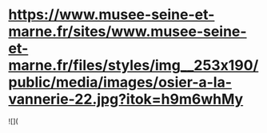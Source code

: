 # https://www.musee-seine-et-marne.fr/sites/www.musee-seine-et-marne.fr/files/styles/img__253x190/public/media/images/osier-a-la-vannerie-22.jpg?itok=h9m6whMy

![](
